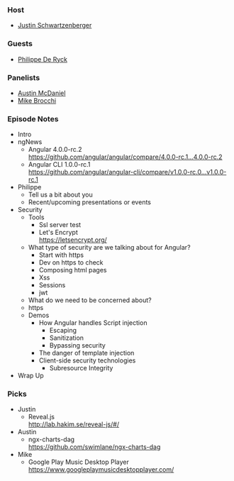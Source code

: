 ### Host
* [Justin Schwartzenberger](https://twitter.com/schwarty)
### Guests
* [Philippe De Ryck](https://twitter.com/PhilippeDeRyck)
### Panelists
* [Austin McDaniel](https://twitter.com/amcdnl)
* [Mike Brocchi](https://twitter.com/Brocco)


### Episode Notes
* Intro
* ngNews
   * Angular 4.0.0-rc.2  
     <https://github.com/angular/angular/compare/4.0.0-rc.1...4.0.0-rc.2>
   * Angular CLI 1.0.0-rc.1  
     <https://github.com/angular/angular-cli/compare/v1.0.0-rc.0...v1.0.0-rc.1>
* Philippe
   * Tell us a bit about you
   * Recent/upcoming presentations or events
* Security
   * Tools
       * Ssl server test
       * Let's Encrypt  
         <https://letsencrypt.org/> 
   * What type of security are we talking about for Angular?
       * Start with https
        * Dev on https to check
       * Composing html pages
        * Xss
       * Sessions
        * jwt
   * What do we need to be concerned about?
    * https
   * Demos
       * How Angular handles Script injection
           * Escaping
           * Sanitization
           * Bypassing security
       * The danger of template injection
       * Client-side security technologies
           * Subresource Integrity
* Wrap Up


### Picks
* Justin
  * Reveal.js  
    <http://lab.hakim.se/reveal-js/#/>
* Austin
  * ngx-charts-dag  
    <https://github.com/swimlane/ngx-charts-dag> 
* Mike
  * Google Play Music Desktop Player  
    <https://www.googleplaymusicdesktopplayer.com/> 
